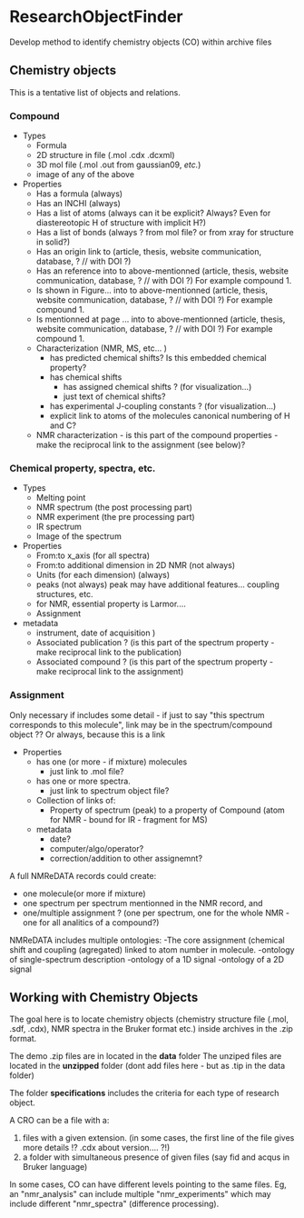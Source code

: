 # ResearchObjectFinder
Develop method to identify chemistry objects (CO) within archive files

## Chemistry objects
This is a tentative list of objects and relations.
### Compound
  - Types
    - Formula
    - 2D structure in file (.mol .cdx .dcxml)
    - 3D mol file (.mol .out from gaussian09, *etc.*)
    - image of any of the above
  - Properties
    - Has a formula (always)
    - Has an INCHI (always)
    - Has a list of atoms (always can it be explicit? Always?  Even for diastereotopic H of structure with implicit H?)
    - Has a list of bonds (always ? from mol file? or from xray for structure in solid?)
    - Has an origin link to (article, thesis, website communication, database, ? // with DOI ?)
    - Has an reference into to above-mentionned (article, thesis, website communication, database, ? // with DOI ?) For example compound 1.
    - Is shown in Figure... into to above-mentionned (article, thesis, website communication, database, ? // with DOI ?) For example compound 1.
    - Is mentionned at page ... into to above-mentionned (article, thesis, website communication, database, ? // with DOI ?) For example compound 1.
    - Characterization (NMR, MS, etc... )
        - has predicted chemical shifts? Is this embedded chemical property?
        - has chemical shifts
          - has assigned chemical shifts ? (for visualization...)
          - just text of chemical shifts?
        - has experimental J-coupling constants ? (for visualization...)
      - explicit link to atoms of the molecules canonical numbering of H and C?
    - NMR characterization - is this part of the compound properties - make the reciprocal link to the assignment (see below)? 
###  Chemical property, spectra, etc.
  - Types
    - Melting point
    - NMR spectrum (the post processing part)
    - NMR experiment (the pre processing part)
    - IR spectrum 
    - Image of the spectrum
  - Properties
    - From:to x_axis (for all spectra)
    - From:to additional dimension in 2D NMR (not always)
    - Units (for each dimension) (always)
    - peaks (not always) peak may have additional features... coupling structures, etc.
    - for NMR, essential property is Larmor....
    - Assignment
  - metadata 
    - instrument, date of acquisition )
    - Associated publication ? (is this part of the spectrum property - make reciprocal link to the publication)
    - Associated compound ? (is this part of the spectrum property - make reciprocal link to the assignment)
###  Assignment 
Only necessary if includes some detail - if just to say "this spectrum corresponds to this molecule", link may be in the spectrum/compound object ?? Or always, because this is a link
  - Properties
    - has one (or more - if mixture) molecules
      - just link to .mol file?
    - has one or more spectra.
      - just link to spectrum object file?
    - Collection of links of:
      - Property of spectrum (peak) to a property of Compound (atom for NMR - bound for IR - fragment for MS)
    - metadata 
      - date?
      - computer/algo/operator?
      - correction/addition to other assignemnt?

A full NMReDATA records could create:
- one molecule(or more if mixture) 
- one spectrum per spectrum mentionned in the NMR record, and 
- one/multiple assignment ? (one per spectrum, one for the whole NMR - one for all analitics of a compound?)

NMReDATA includes multiple ontologies:
-The core assignment (chemical shift and coupling (agregated) linked to atom number in molecule.
-ontology of single-spectrum description
-ontology of a 1D signal
-ontology of a 2D signal

## Working with Chemistry Objects 
The goal here is to locate chemistry objects (chemistry structure file (.mol, .sdf, .cdx), NMR spectra in the Bruker format etc.) inside archives in the .zip format.

The demo .zip files are in located in the **data** folder
The unziped files are located in the **unzipped** folder (dont add files here - but as .tip in the data folder)

The folder **specifications** includes the criteria for each type of research object.

A CRO can be a file with a:
1) files with a given extension. (in some cases, the first line of the file gives more details !? .cdx about version.... ?!)
2) a folder with simultaneous presence of given files (say fid and acqus in Bruker language)

In some cases, CO can have different levels pointing to the same files. Eg, an "nmr_analysis" can include multiple "nmr_experiments" which may include different "nmr_spectra" (difference processing).

